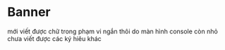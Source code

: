# Banner

mới viết được chữ trong phạm vi ngắn thôi
do màn hình console còn nhỏ
chưa viết được các ký hiêu khác
